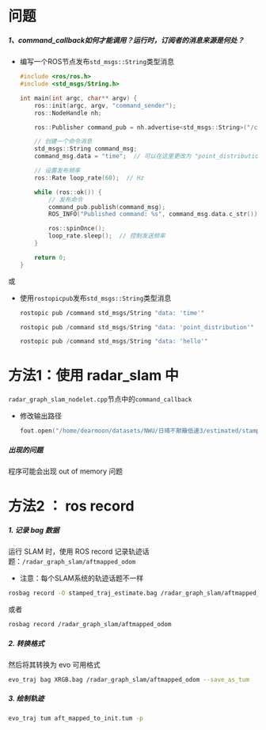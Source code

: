 # 问题

##### 1、command_callback如何才能调用？运行时，订阅者的消息来源是何处？

- 编写一个ROS节点发布`std_msgs::String`类型消息

  ```cpp
  #include <ros/ros.h>
  #include <std_msgs/String.h>
  
  int main(int argc, char** argv) {
      ros::init(argc, argv, "command_sender");
      ros::NodeHandle nh;
  
      ros::Publisher command_pub = nh.advertise<std_msgs::String>("/command", 10);
  
      // 创建一个命令消息
      std_msgs::String command_msg;
      command_msg.data = "time";  // 可以在这里更改为 "point_distribution" 或 "output_aftmapped"
  
      // 设置发布频率
      ros::Rate loop_rate(60);  // Hz
  
      while (ros::ok()) {
          // 发布命令
          command_pub.publish(command_msg);
          ROS_INFO("Published command: %s", command_msg.data.c_str());
  
          ros::spinOnce();
          loop_rate.sleep();  // 控制发送频率
      }
  
      return 0;
  }
  
  ```

或

- 使用`rostopicpub`发布`std_msgs::String`类型消息

  ```bash
  rostopic pub /command std_msgs/String "data: 'time'"
  ```

  ```cpp
  rostopic pub /command std_msgs/String "data: 'point_distribution'"
  ```

  ```cpp
  rostopic pub /command std_msgs/String "data: 'hello'"
  ```


# 方法1：使用 radar_slam 中

`radar_graph_slam_nodelet.cpp`节点中的`command_callback`

- 修改输出路径

  ```cpp
  fout.open("/home/dearmoon/datasets/NWU/日晴不颠簸低速3/estimated/stamped_pose_graph_estimate.txt", ios::out);
  ```




##### 出现的问题

程序可能会出现 out of memory 问题

# 方法2 ： ros record

##### 1. 记录 bag 数据

运行 SLAM 时，使用 ROS record 记录轨迹话题：`/radar_graph_slam/aftmapped_odom`

- 注意：每个SLAM系统的轨迹话题不一样

```bash
rosbag record -O stamped_traj_estimate.bag /radar_graph_slam/aftmapped_odom
```

或者

```bash
rosbag record /radar_graph_slam/aftmapped_odom
```



##### 2. 转换格式

然后将其转换为 evo 可用格式

```bash
evo_traj bag XRGB.bag /radar_graph_slam/aftmapped_odom --save_as_tum
```

##### 3. 绘制轨迹

```bash
evo_traj tum aft_mapped_to_init.tum -p
```

